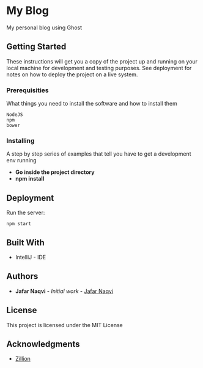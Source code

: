 # My Blog

My personal blog using Ghost

## Getting Started

These instructions will get you a copy of the project up and running on your local machine for development and testing purposes. See deployment for notes on how to deploy the project on a live system.

### Prerequisities

What things you need to install the software and how to install them

```
NodeJS
npm
bower
```

### Installing

A step by step series of examples that tell you have to get a development env running


* **Go inside the project directory**
* **npm install**
## Deployment

Run the server:


```
npm start
```



## Built With

* IntelliJ - IDE


## Authors

* **Jafar Naqvi** - *Initial work* - [Jafar Naqvi](https://github.com/naqvijafar91)


## License

This project is licensed under the MIT License

## Acknowledgments

* [Zillion](http://zillion.io)
